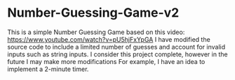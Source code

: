 # Number-Guessing-Game-v2

This is a simple Number Guessing Game based on this video: https://www.youtube.com/watch?v=pU5hjFxYpGA
I have modified the source code to include a limited number of guesses and account for invalid inputs such as string inputs.
I consider this project complete, however in the future I may make more modifications
For example, I have an idea to implement a 2-minute timer.
